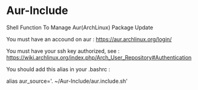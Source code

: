 # Aur-Include
Shell Function To Manage Aur(ArchLinux) Package Update

You must have an accound on aur : https://aur.archlinux.org/login/

You must have your ssh key authorized, see : https://wiki.archlinux.org/index.php/Arch_User_Repository#Authentication

You should add this alias in your .bashrc :

alias aur_source='. ~/Aur-Include/aur.include.sh'




